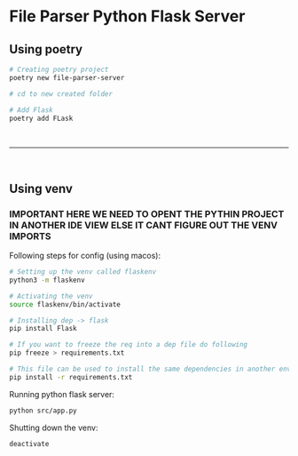 # File Parser Python Flask Server

## Using poetry

```bash
# Creating poetry project
poetry new file-parser-server

# cd to new created folder

# Add Flask
poetry add FLask
```

<br>

---

<br>
 
## Using venv

### IMPORTANT HERE WE NEED TO OPENT THE PYTHIN PROJECT IN ANOTHER IDE VIEW ELSE IT CANT FIGURE OUT THE VENV IMPORTS

Following steps for config (using macos):

```bash
# Setting up the venv called flaskenv
python3 -m flaskenv

# Activating the venv
source flaskenv/bin/activate

# Installing dep -> flask
pip install Flask

# If you want to freeze the req into a dep file do following
pip freeze > requirements.txt

# This file can be used to install the same dependencies in another environment using:
pip install -r requirements.txt
```

Running python flask server:
```bash
python src/app.py
```

Shutting down the venv:
```bash
deactivate
```